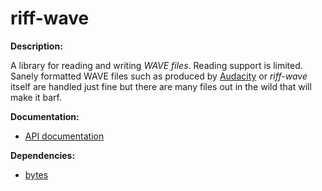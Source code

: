 # riff-wave

**Description:**

A library for reading and writing *WAVE files*. Reading support is
limited. Sanely formatted WAVE files such as produced by
[Audacity](http://audacity.sourceforge.net/) or *riff-wave* itself are
handled just fine but there are many files out in the wild that will make
it barf.

**Documentation:**

* [API documentation](http://mr.gy/software/riff-wave/api.html)

**Dependencies:**

* [bytes](http://github.com/eugeneia/bytes)
